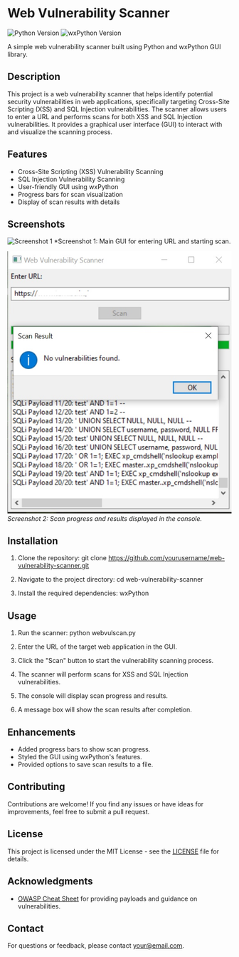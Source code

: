 # Web Vulnerability Scanner

![Python Version](https://img.shields.io/badge/python-3.x-blue.svg)
![wxPython Version](https://img.shields.io/badge/wxPython-4.x-green.svg)

A simple web vulnerability scanner built using Python and wxPython GUI library.

## Description

This project is a web vulnerability scanner that helps identify potential security vulnerabilities in web applications, specifically targeting Cross-Site Scripting (XSS) and SQL Injection vulnerabilities. The scanner allows users to enter a URL and performs scans for both XSS and SQL Injection vulnerabilities. It provides a graphical user interface (GUI) to interact with and visualize the scanning process.

## Features

- Cross-Site Scripting (XSS) Vulnerability Scanning
- SQL Injection Vulnerability Scanning
- User-friendly GUI using wxPython
- Progress bars for scan visualization
- Display of scan results with details

## Screenshots

![Screenshot 1](screenshots/screenshot1.png)
*Screenshot 1: Main GUI for entering URL and starting scan.

![Screenshot 2](screenshot2.jpg)
*Screenshot 2: Scan progress and results displayed in the console.*

## Installation

1. Clone the repository:
git clone https://github.com/yourusername/web-vulnerability-scanner.git

2. Navigate to the project directory:
cd web-vulnerability-scanner

3. Install the required dependencies:
wxPython


## Usage

1. Run the scanner:
python webvulscan.py


2. Enter the URL of the target web application in the GUI.
3. Click the "Scan" button to start the vulnerability scanning process.
4. The scanner will perform scans for XSS and SQL Injection vulnerabilities.
5. The console will display scan progress and results.
6. A message box will show the scan results after completion.

## Enhancements

- Added progress bars to show scan progress.
- Styled the GUI using wxPython's features.
- Provided options to save scan results to a file.

## Contributing

Contributions are welcome! If you find any issues or have ideas for improvements, feel free to submit a pull request.

## License

This project is licensed under the MIT License - see the [LICENSE](LICENSE) file for details.

## Acknowledgments

- [OWASP Cheat Sheet](https://owasp.org/www-community/attacks/) for providing payloads and guidance on vulnerabilities.

## Contact

For questions or feedback, please contact [your@email.com](mailto:ianemwel679@gmail.com).






